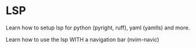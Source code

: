 # LSP 

Learn how to setup lsp for python (pyright, ruff), yaml (yamlls) and more.

Learn how to use the lsp WITH a navigation bar (nvim-navic)
